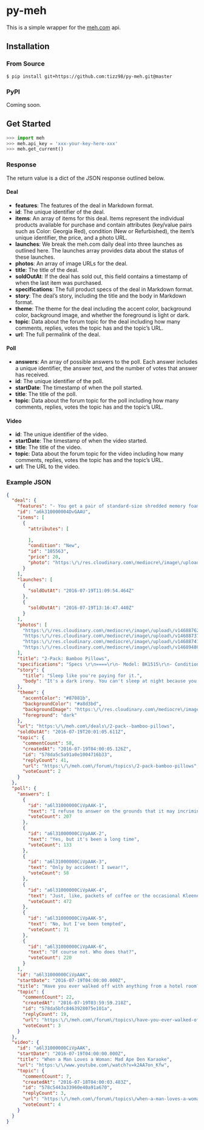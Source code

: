 # py-meh
This is a simple wrapper for the [meh.com](https://meh.com) api.

## Installation
### From Source
```
$ pip install git+https://github.com:tizz98/py-meh.git@master
```

### PyPI
Coming soon.

## Get Started
```python
>>> import meh
>>> meh.api_key = 'xxx-your-key-here-xxx'
>>> meh.get_current()
```

### Response

The return value is a dict of the JSON response outlined below.

#### Deal

- **features**: The features of the deal in Markdown format.
- **id**: The unique identifier of the deal.
- **items**: An array of items for this deal. Items represent the individual products available for purchase and contain attributes (key/value pairs such as Color: Georgia Red), condition (New or Refurbished), the item’s unique identifier, the price, and a photo URL.
- **launches**: We break the meh.com daily deal into three launches as outlined here. The launches array provides data about the status of these launches.
- **photos**: An array of image URLs for the deal.
- **title**: The title of the deal.
- **soldOutAt**: If the deal has sold out, this field contains a timestamp of when the last item was purchased.
- **specifications**: The full product specs of the deal in Markdown format.
- **story**: The deal’s story, including the title and the body in Markdown format.
- **theme**: The theme for the deal including the accent color, background color, background image, and whether the foreground is light or dark.
- **topic**: Data about the forum topic for the deal including how many comments, replies, votes the topic has and the topic’s URL.
- **url**: The full permalink of the deal.

#### Poll

- **answers**: An array of possible answers to the poll. Each answer includes a unique identifier, the answer text, and the number of votes that answer has received.
- **id**: The unique identifier of the poll.
- **startDate**: The timestamp of when the poll started.
- **title**: The title of the poll.
- **topic**: Data about the forum topic for the poll including how many comments, replies, votes the topic has and the topic’s URL.

#### Video

- **id**: The unique identifier of the video.
- **startDate**: The timestamp of when the video started.
- **title**: The title of the video.
- **topic**: Data about the forum topic for the video including how many comments, replies, votes the topic has and the topic’s URL.
- **url**: The URL to the video.

### Example JSON
```json
{
  "deal": {
    "features": "- You get a pair of standard-size shredded memory foam pillows like everybody's talking about these days, to the extent that anyone talks about pillows at all\r\n- Bamboo rayon cover is hypoallergenic because bamboo secretes a substance called \"kun\" that kills microbes dead (seriously, it's true)\r\n- We laid our heads on these and found them plush and supportive, a little on the firm side and softening over time; your head may vary\r\n- Model: **BK1515** (nice little number, but it don't mean a thing if it ain't got that Google uniqueness - search results include a bar sink, an error code, a ball bearing, just about everything but these pillows)",
    "id": "a6k310000004DvGAAU",
    "items": [
      {
        "attributes": [
          
        ],
        "condition": "New",
        "id": "105563",
        "price": 20,
        "photo": "https:\/\/res.cloudinary.com\/mediocre\/image\/upload\/v1468876208\/huvffpdtsofwqgqt7ebq.png"
      }
    ],
    "launches": [
      {
        "soldOutAt": "2016-07-19T11:09:54.464Z"
      },
      {
        "soldOutAt": "2016-07-19T13:16:47.440Z"
      }
    ],
    "photos": [
      "https:\/\/res.cloudinary.com\/mediocre\/image\/upload\/v1468876208\/huvffpdtsofwqgqt7ebq.png",
      "https:\/\/res.cloudinary.com\/mediocre\/image\/upload\/v1468873794\/bgkb71dmccyk2puo0b9j.png",
      "https:\/\/res.cloudinary.com\/mediocre\/image\/upload\/v1468874174\/dfnqzdfnkdszv0qeizey.png",
      "https:\/\/res.cloudinary.com\/mediocre\/image\/upload\/v1468948067\/oaoezhraguwzngu7mjtk.gif"
    ],
    "title": "2-Pack: Bamboo Pillows",
    "specifications": "Specs \r\n====\r\n- Model: BK1515\r\n- Condition: New\r\n- Filling: 100% shredded polyurethane memory foam\r\n- Cover: Rayon made from bamboo\r\n- Hypoallergenic and antibacterial materials\r\n- Size: ~ 22\" x 13\" x 7\"\r\n\r\nWhat's in the Box? \r\n====\r\n2x Pillows\r\n\r\nPictures\r\n====\r\n[Packaging](https:\/\/res.cloudinary.com\/mediocre\/image\/upload\/v1468873794\/bgkb71dmccyk2puo0b9j.png)\r\n[Pillows](https:\/\/res.cloudinary.com\/mediocre\/image\/upload\/v1468874174\/dfnqzdfnkdszv0qeizey.png)\r\n[Pillow](https:\/\/res.cloudinary.com\/mediocre\/image\/upload\/v1468874174\/dfnqzdfnkdszv0qeizey.png)\r\n\r\nPrice Comparison\r\n====\r\n[$49.98 (for 2 similar) at Amazon](https:\/\/www.amazon.com\/dp\/B00OI3V5W2\/?tag=meh0ec-20)\r\n[$79.98 List](http:\/\/www.beautyko.com\/index.php?route=product\/product&product_id=972)\r\n*Find a relevant price comparison? Please share it in a comment in this thread :)*\r\n**Shipping:** $5 or free with **[VMP](http:\/\/bit.ly\/29PL2Wp)**",
    "story": {
      "title": "Sleep like you're paying for it.",
      "body": "It's a dark irony. You can't sleep at night because you're searching for a good night's sleep. You literally can't rest until you've tracked down those excellent pillows from your last hotel stay. Gentle yet firm. Soft yet supportive. You want those pillows. You *need* those pillows.\r\n\r\nThe tags on the pillows was no help about where to buy more: not so much as a web URL. The cleaning lady just rolled her eyes at you. After much irritable sighing, the front desk eventually tracked down a phone number for Jeff at the hotel procurement office. \r\n\r\nJeff's voicemail greeting said he'll be on vacation all summer, but you can call Rachel. You took a day off work to call Rachel, leaving increasingly desperate pleas for those pillows. Somehow you missed her one call back: that she really works better over email.\r\n\r\nShe still hasn't answered your email. You can't go on living this way. But you can't go on living without *those pillows*.\r\n\r\nIt doesn't have to be like this. There is a way out. These shredded memory foam pillows offer hotel-style comfort and a hypoallergenic bamboo rayon cover, all with a legitimate provenance. If you buy three pairs, you can be set for years to come, for less than the cost of a one-night stay in the crappiest motel. Not to mention the emotional cost of waiting for an email that never comes."
    },
    "theme": {
      "accentColor": "#87081b",
      "backgroundColor": "#a8d3bd",
      "backgroundImage": "https:\/\/res.cloudinary.com\/mediocre\/image\/upload\/v1468872225\/yxp0mrf5oz09hjksdnwz.jpg",
      "foreground": "dark"
    },
    "url": "https:\/\/meh.com\/deals\/2-pack--bamboo-pillows",
    "soldOutAt": "2016-07-19T20:01:05.611Z",
    "topic": {
      "commentCount": 58,
      "createdAt": "2016-07-19T04:00:05.126Z",
      "id": "578da5c5a91a0e1004716b33",
      "replyCount": 41,
      "url": "https:\/\/meh.com\/forum\/topics\/2-pack-bamboo-pillows",
      "voteCount": 2
    }
  },
  "poll": {
    "answers": [
      {
        "id": "a6l31000000CiVpAAK-1",
        "text": "I refuse to answer on the grounds that it may incriminate me",
        "voteCount": 207
      },
      {
        "id": "a6l31000000CiVpAAK-2",
        "text": "Yes, but it's been a long time",
        "voteCount": 133
      },
      {
        "id": "a6l31000000CiVpAAK-3",
        "text": "Only by accident! I swear!",
        "voteCount": 58
      },
      {
        "id": "a6l31000000CiVpAAK-4",
        "text": "Just, like, packets of coffee or the occasional Kleenex",
        "voteCount": 472
      },
      {
        "id": "a6l31000000CiVpAAK-5",
        "text": "No, but I've been tempted",
        "voteCount": 71
      },
      {
        "id": "a6l31000000CiVpAAK-6",
        "text": "Of course not. Who does that?",
        "voteCount": 220
      }
    ],
    "id": "a6l31000000CiVpAAK",
    "startDate": "2016-07-19T04:00:00.000Z",
    "title": "Have you ever walked off with anything from a hotel room? Towels, bedding, etc.?",
    "topic": {
      "commentCount": 22,
      "createdAt": "2016-07-19T03:59:59.218Z",
      "id": "578da5bfc8463928075e101a",
      "replyCount": 19,
      "url": "https:\/\/meh.com\/forum\/topics\/have-you-ever-walked-off-with-anything-from-a-hotel-room-towels-bedding-etc-",
      "voteCount": 3
    }
  },
  "video": {
    "id": "a6l31000000CiVpAAK",
    "startDate": "2016-07-19T04:00:00.000Z",
    "title": "When a Man Loves a Woman: Mad Ape Den Karaoke",
    "url": "https:\/\/www.youtube.com\/watch?v=k2AA7on_Kfw",
    "topic": {
      "commentCount": 7,
      "createdAt": "2016-07-18T04:00:03.483Z",
      "id": "578c5443a33960e40a91a670",
      "replyCount": 3,
      "url": "https:\/\/meh.com\/forum\/topics\/when-a-man-loves-a-woman-mad-ape-den-karaoke",
      "voteCount": 4
    }
  }
}
```

